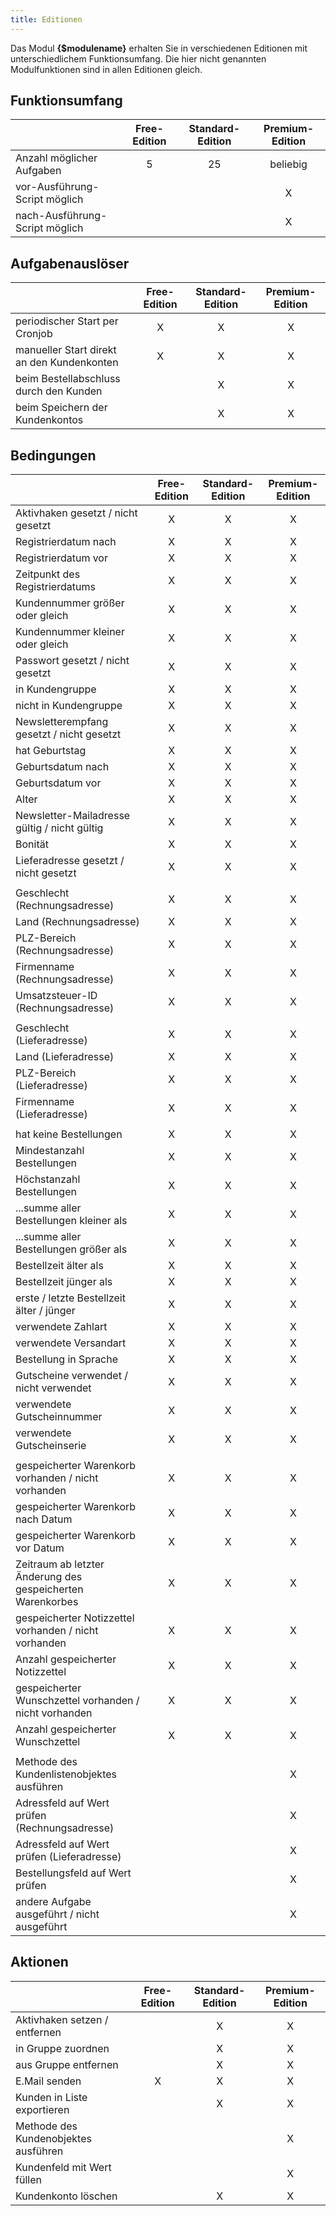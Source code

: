 ```yaml
---
title: Editionen
---
```


Das Modul **{$modulename}** erhalten Sie in verschiedenen Editionen mit unterschiedlichem Funktionsumfang. Die hier nicht genannten Modulfunktionen sind in allen Editionen gleich.

## Funktionsumfang

|                                   | Free-Edition  | Standard-Edition  | Premium-Edition   |
|-----------------------------------|:-------------:|:-----------------:|:-----------------:|
| Anzahl möglicher Aufgaben         | 5             | 25                | beliebig          |
| vor-Ausführung-Script möglich     |               |                   | X                 |
| nach-Ausführung-Script möglich    |               |                   | X                 |

## Aufgabenauslöser

|                                               | Free-Edition  | Standard-Edition  | Premium-Edition   |
|-----------------------------------------------|:-------------:|:-----------------:|:-----------------:|
| periodischer Start per Cronjob                | X             | X                 | X                 |
| manueller Start direkt an den Kundenkonten    | X             | X                 | X                 |
| beim Bestellabschluss durch den Kunden        |               | X                 | X                 |
| beim Speichern der Kundenkontos               |               | X                 | X                 |

## Bedingungen

|                                                               | Free-Edition  | Standard-Edition  | Premium-Edition   |
|---------------------------------------------------------------|:-------------:|:-----------------:|:-----------------:|
| Aktivhaken gesetzt / nicht gesetzt                            | X             | X                 | X                 |
| Registrierdatum nach                                          | X             | X                 | X                 |
| Registrierdatum vor                                           | X             | X                 | X                 |
| Zeitpunkt des Registrierdatums                                | X             | X                 | X                 |
| Kundennummer größer oder gleich                               | X             | X                 | X                 |
| Kundennummer kleiner oder gleich                              | X             | X                 | X                 |
| Passwort gesetzt / nicht gesetzt                              | X             | X                 | X                 |
| in Kundengruppe                                               | X             | X                 | X                 |
| nicht in Kundengruppe                                         | X             | X                 | X                 |
| Newsletterempfang gesetzt / nicht gesetzt                     | X             | X                 | X                 |
| hat Geburtstag                                                | X             | X                 | X                 |
| Geburtsdatum nach                                             | X             | X                 | X                 |
| Geburtsdatum vor                                              | X             | X                 | X                 |
| Alter                                                         | X             | X                 | X                 |
| Newsletter-Mailadresse gültig / nicht gültig                  | X             | X                 | X                 |
| Bonität                                                       | X             | X                 | X                 |
| Lieferadresse gesetzt / nicht gesetzt                         | X             | X                 | X                 |
|                                                               |               |                   |                   |
| Geschlecht (Rechnungsadresse)                                 | X             | X                 | X                 |
| Land (Rechnungsadresse)                                       | X             | X                 | X                 |
| PLZ-Bereich (Rechnungsadresse)                                | X             | X                 | X                 |
| Firmenname (Rechnungsadresse)                                 | X             | X                 | X                 |
| Umsatzsteuer-ID (Rechnungsadresse)                            | X             | X                 | X                 |
|                                                               |               |                   |                   |
| Geschlecht (Lieferadresse)                                    | X             | X                 | X                 |
| Land (Lieferadresse)                                          | X             | X                 | X                 |
| PLZ-Bereich (Lieferadresse)                                   | X             | X                 | X                 |
| Firmenname (Lieferadresse)                                    | X             | X                 | X                 |
|                                                               |               |                   |                   |
| hat keine Bestellungen                                        | X             | X                 | X                 |
| Mindestanzahl Bestellungen                                    | X             | X                 | X                 |
| Höchstanzahl Bestellungen                                     | X             | X                 | X                 |
| ...summe aller Bestellungen kleiner als                       | X             | X                 | X                 |
| ...summe aller Bestellungen größer als                        | X             | X                 | X                 |
| Bestellzeit älter als                                         | X             | X                 | X                 |
| Bestellzeit jünger als                                        | X             | X                 | X                 |
| erste / letzte Bestellzeit älter / jünger                     | X             | X                 | X                 |
| verwendete Zahlart                                            | X             | X                 | X                 |
| verwendete Versandart                                         | X             | X                 | X                 |
| Bestellung in Sprache                                         | X             | X                 | X                 |
| Gutscheine verwendet / nicht verwendet                        | X             | X                 | X                 |
| verwendete Gutscheinnummer                                    | X             | X                 | X                 |
| verwendete Gutscheinserie                                     | X             | X                 | X                 |
|                                                               |               |                   |                   |
| gespeicherter Warenkorb vorhanden / nicht vorhanden           | X             | X                 | X                 |
| gespeicherter Warenkorb nach Datum                            | X             | X                 | X                 |
| gespeicherter Warenkorb vor Datum                             | X             | X                 | X                 |
| Zeitraum ab letzter Änderung des gespeicherten Warenkorbes    | X             | X                 | X                 |
| gespeicherter Notizzettel vorhanden / nicht vorhanden         | X             | X                 | X                 |
| Anzahl gespeicherter Notizzettel                              | X             | X                 | X                 |
| gespeicherter Wunschzettel vorhanden / nicht vorhanden        | X             | X                 | X                 |
| Anzahl gespeicherter Wunschzettel                             | X             | X                 | X                 |
|                                                               |               |                   |                   |
| Methode des Kundenlistenobjektes ausführen                    |               |                   | X                 |
| Adressfeld auf Wert prüfen (Rechnungsadresse)                 |               |                   | X                 |
| Adressfeld auf Wert prüfen (Lieferadresse)                    |               |                   | X                 |
| Bestellungsfeld auf Wert prüfen                               |               |                   | X                 |
| andere Aufgabe ausgeführt / nicht ausgeführt                  |               |                   | X                 |

## Aktionen

|                                               | Free-Edition  | Standard-Edition  | Premium-Edition   |
|-----------------------------------------------|:-------------:|:-----------------:|:-----------------:|
| Aktivhaken setzen / entfernen                 |               | X                 | X                 |
| in Gruppe zuordnen                            |               | X                 | X                 |
| aus Gruppe entfernen                          |               | X                 | X                 |
| E.Mail senden                                 | X             | X                 | X                 |
| Kunden in Liste exportieren                   |               | X                 | X                 |
| Methode des Kundenobjektes ausführen          |               |                   | X                 |
| Kundenfeld mit Wert füllen                    |               |                   | X                 |
| Kundenkonto löschen                           |               | X                 | X                 |

